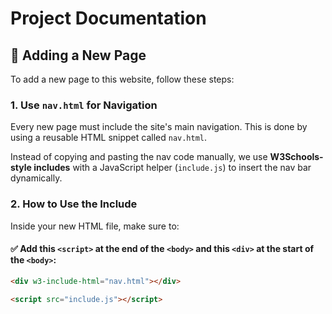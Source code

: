 # Project Documentation

## 📄 Adding a New Page

To add a new page to this website, follow these steps:

### 1. Use `nav.html` for Navigation

Every new page must include the site's main navigation. This is done by using a reusable HTML snippet called `nav.html`.

Instead of copying and pasting the nav code manually, we use **W3Schools-style includes** with a JavaScript helper (`include.js`) to insert the nav bar dynamically.

### 2. How to Use the Include

Inside your new HTML file, make sure to:

#### ✅ Add this `<script>` at the end of the `<body>` and this `<div>` at the start of the `<body>`:

```html
<div w3-include-html="nav.html"></div>
```

```html
<script src="include.js"></script>
```
